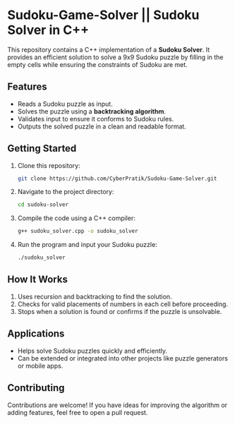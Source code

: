 # Sudoku-Game-Solver || Sudoku Solver in C++  

This repository contains a C++ implementation of a **Sudoku Solver**. It provides an efficient solution to solve a 9x9 Sudoku puzzle by filling in the empty cells while ensuring the constraints of Sudoku are met.  

## Features  
- Reads a Sudoku puzzle as input.  
- Solves the puzzle using a **backtracking algorithm**.  
- Validates input to ensure it conforms to Sudoku rules.  
- Outputs the solved puzzle in a clean and readable format.  

## Getting Started  
1. Clone this repository:  
   ```bash
   git clone https://github.com/CyberPratik/Sudoku-Game-Solver.git
2. Navigate to the project directory:
   ```bash
   cd sudoku-solver
3. Compile the code using a C++ compiler:
   ```bash
   g++ sudoku_solver.cpp -o sudoku_solver
4. Run the program and input your Sudoku puzzle:
   ```bash
   ./sudoku_solver

## How It Works
1. Uses recursion and backtracking to find the solution.
2. Checks for valid placements of numbers in each cell before proceeding.
3. Stops when a solution is found or confirms if the puzzle is unsolvable.

## Applications
- Helps solve Sudoku puzzles quickly and efficiently.
- Can be extended or integrated into other projects like puzzle generators or mobile apps.

## Contributing
Contributions are welcome! If you have ideas for improving the algorithm or adding features, feel free to open a pull request.

